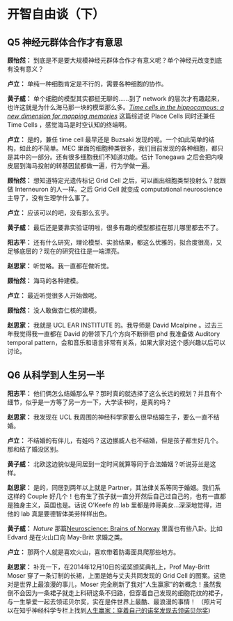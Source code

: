 # 开智自由谈（下）

## Q5 神经元群体合作才有意思

**顾怡然：**
到底是不是要大规模神经元群体合作才有意义呢？单个神经元改变到底有没有意义？

**卢立：**
单纯一种细胞肯定是不行的，需要各种细胞的协作。

**黄子威：**
单个细胞的模型其实都挺无聊的……到了 network 的层次才有趣起来，也许这就是为什么海马那一块的模型那么多。*[Time cells in the hippocampus: a new dimension for mapping memories](http://www.nature.com/nrn/journal/v15/n11/full/nrn3827.html)* 这篇综述说 Place Cells 同时还兼任 Time Cells ，感觉海马是时空认知的终端啊。

**卢立：**
是的，兼任 time cell 最早还是 Buzsaki 发现的呢。一个如此简单的结构，如此的不简单。MEC 里面的细胞种类很多，我们目前发现的各种细胞，都只是其中的一部分。还有很多细胞我们不知道功能。估计 Tonegawa 之后会把内嗅皮层到海马投射的转基因鼠都做一遍，行为学做一遍。

**顾怡然：**
想知道特定光遗传标记 Grid Cell 之后，可以画出细胞类型投射么？就跟做 Interneuron 的人一样。之后 Grid Cell 就变成 computational neuroscience 主导了，没有生理学什么事了。

**卢立：**
应该可以的吧，没有那么玄乎。

**黄子威：**
最后还是要靠实验证明啦，很多有趣的模型都挂在那儿哪里都去不了。

**阳志平：**
还有什么研究，理论模型、实验结果，都这么优雅的，拟合度很高，又足够底层的？现在的研究往往是一端漂亮。

**赵思家：**
听觉咯。我一直都在做听觉。

**顾怡然：**
海马的各种建模。

**卢立：**
最近听觉很多人开始做呢。

**顾怡然：**
没人敢做杏仁核的建模。

**赵思家：**
我就是 UCL EAR INSTITUTE 的。我导师是 David Mcalpine 。过去三年我觉得我一直都在 David 的带领下几个方向不断徘徊 phd 我准备做 Auditory temporal pattern，会和音乐和语言非常有关系，如果大家对这个感兴趣以后可以讨论。


## Q6 从科学到人生另一半

**阳志平：**
他们俩怎么结婚那么早？那时真的就选择了这么长远的规划？并且有个细节，似乎是一方等了另一方一下，大学读书时，是真的吗？

**赵思家：**
我发现在 UCL 我周围的神经科学家要么很早结婚生子，要么一直不结婚。

**卢立：**
不结婚的有伴儿，有娃吗？这边挪威人也不结婚，但是孩子都生好几个。那和结了婚没区别。

**黄子威：**
北欧这边貌似是同居到一定时间就算等同于合法婚姻？听说芬兰是这样。

**赵思家：**
是的，同居到两年以上就是 Partner，其法律关系等同于婚姻。我们系这样的 Couple 好几个！也有生了孩子就一直分开然后自己过自己的，也有一直都是独身主义，英国也是。话说 O'Keefe 的 lab 里都是帅哥美女...深深地觉得，进他的 lab 真是要德智体美劳样样出色。

**黄子威：**
*Nature* 那篇[Neuroscience: Brains of Norway](http://www.nature.com/news/neuroscience-brains-of-norway-1.16079) 里面也有些八卦。比如 Edvard 是在火山口向 May-Britt 求婚之类。

**卢立：**
那两个人就是喜欢火山，喜欢带着防毒面具爬那些地方。

**赵思家：**
补充一下，在2014年12月10日的诺奖颁奖典礼上，Prof May-Britt Moser 穿了一条订制的长裙，上面是她与丈夫共同发现的 Grid Cell 的图案。这绝对是世界上最浪漫的事儿，Moser 完全刷新了我对“人生赢家”的新概念！虽然我倒不会因为一条裙子就走上科研这条不归路，但穿着自己发现的细胞花纹的裙子，与一生挚爱一起去领诺贝尔奖，实在是件世界上最酷、最浪漫的事情！
（照片可以在知乎神经科学专栏上找到[人生赢家：穿着自己的诺奖发现去领诺贝尔奖](http://zhuanlan.zhihu.com/neuroscience/19927327))
